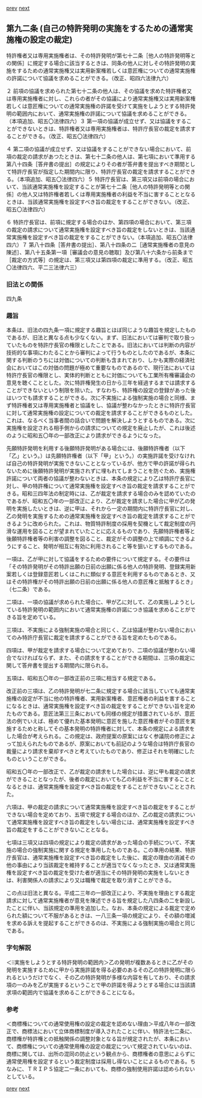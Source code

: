 [prev](/specific/markdowns/特許法/120_Mp-Ch_4-Se_1-At_91_2.md)
[next](/specific/markdowns/特許法/122_Mp-Ch_4-Se_1-At_93.md)
## 第九二条 (自己の特許発明の実施をするための通常実施権の設定の裁定)
特許権者又は専用実施権者は、その特許発明が第七十二条［他人の特許発明等との関係］に規定する場合に該当するときは、同条の他人に対しその特許発明の実施をするための通常実施権又は実用新案権若しくは意匠権についての通常実施権の許諾について協議を求めることができる。（改正、昭四六法律九六）

２ 前項の協議を求められた第七十二条の他人は、その協議を求めた特許権者又は専用実施権者に対し、これらの者がその協議により通常実施権又は実用新案権若しくは意匠権についての通常実施権の許諾を受けて実施をしようとする特許発明の範囲内において、通常実施権の許諾について協議を求めることができる。（本項追加、昭五〇法律四六）３ 第一項の協議が成立せず、又は協議をすることができないときは、特許権者又は専用実施権者は、特許庁長官の裁定を請求することができる。（改正、昭五〇法律四六）

４ 第二項の協議が成立せず、又は協議をすることができない場合において、前項の裁定の請求があつたときは、第七十二条の他人は、第七項において準用する第八十四条［答弁書の提出］の規定によりその者が答弁書を提出すべき期間として特許庁長官が指定した期間内に限り、特許庁長官の裁定を請求することができる。（本項追加、昭五〇法律四六）５ 特許庁長官は、第三項又は前項の場合において、当該通常実施権を設定することが第七十二条［他人の特許発明等との関係］の他人又は特許権者若しくは専用実施権者の利益を不当に害することとなるときは、当該通常実施権を設定すべき旨の裁定をすることができない。（改正、昭五〇法律四六）

６ 特許庁長官は、前項に規定する場合のほか、第四項の場合において、第三項の裁定の請求について通常実施権を設定すべき旨の裁定をしないときは、当該通常実施権を設定すべき旨の裁定をすることができない。（本項追加、昭五〇法律四六）７ 第八十四条［答弁書の提出］、第八十四条の二［通常実施権者の意見の陳述］、第八十五条第一項［審議会の意見の聴取］及び第八十六条から前条まで［裁定の方式等］の規定は、第三項又は第四項の裁定に準用する。（改正、昭五〇法律四六、平二三法律六三）


### 旧法との関係
四九条

### 趣旨
本条は、旧法の四九条一項に規定する趣旨とほぼ同じような趣旨を規定したものであるが、旧法と異なる点も少なくない。まず、旧法においては審判で取り扱っていたものを特許庁長官の権限としたことである。旧法においては判断の内容が技術的な事項にわたることから審判によって行うものとしたのであるが、本条に関する判断のうちには対価についての判断も含まれており、しかも実際の経済社会においてはこの対価の問題が極めて重要なものであるので、現行法においては特許庁長官の権限とし、実体的判断とともに対価についても工業所有権審議会の意見を聴くこととした。次に特許権発生の日から三年を経過するまでは請求することができないという制限を除いた。すなわち、特許権の設定の登録があった後はいつでも請求することができる。次に不実施による強制実施の場合と同様、まず特許権者又は専用実施権者と協議をし、協議が整わなかったときに特許庁長官に対して通常実施権の設定についての裁定を請求することができるものとした。これは、なるべく当事者間の話合いで問題を解決しようとするものである。次に実施権を設定される相手側からの請求についての規定を廃止したが、これは後述のように昭和五〇年の一部改正により請求ができるようになった。

先願特許発明を利用する後願特許発明がある場合には、後願特許権者（以下「乙」という。）は先願特許権者（以下「甲」という。）の実施許諾を受けなければ自己の特許発明が実施できないこととなっているが、他方で甲の許諾が得られないために後願特許発明が実施されずに埋もれてしまうことを防ぐため、実施権許諾について両者の協議が整わないときは、本条の規定により乙は特許庁長官に対し、甲の特許権について通常実施権を設定すべき旨の裁定を請求することができる。昭和三四年法の制定時には、乙が裁定を請求する場合のみを認めていたのであるが、昭和五〇年の一部改正により、乙が裁定を請求した場合に甲が乙の発明を実施したいときは、逆に甲は、それから一定の期間内に特許庁長官に対し、乙の発明を実施するための通常実施権を設定すべき旨の裁定を請求することができるように改められた。これは、物質特許制度の採用を契機として裁定制度の円滑な運用を図ることが望まれていたことに応えるものであり、先願特許権者等と後願特許権者等の利害の調整を図ること、裁定がその調整の上で順調にできるようにすること、発明が相互に有効に利用されること等を狙いとするものである。

一項は、乙が甲に対して協議をするための要件について規定する。その要件は「その特許発明がその特許出願の日前の出願に係る他人の特許発明、登録実用新案若しくは登録意匠若しくはこれに類似する意匠を利用するものであるとき、又はその特許権がその特許出願の日前の出願に係る他人の意匠権と抵触するとき」（七二条）である。

二項は、一項の協議が求められた場合に、甲が乙に対して、乙の実施しようとしている特許発明の範囲内において通常実施権の許諾につき協議を求めることができる旨を定めている。

三項は、不実施による強制実施の場合と同じく、乙は協議が整わない場合においてのみ特許庁長官に裁定を請求することができる旨を定めたものである。

四項は、甲が裁定を請求する場合について定めており、二項の協議が整わない場合でなければならず、また、その請求をすることができる期間は、三項の裁定に関して答弁書を提出する期間内に限られる。

五項は、昭和五〇年の一部改正前の三項に相当する規定である。

改正前の三項は、乙の特許発明が七二条に規定する場合に該当していても通常実施権の設定が不当に他の特許権者、実用新案権者、意匠権者の利益を害することになるときは、通常実施権を設定すべき旨の裁定をすることができない旨を定めたものである。意匠法第三三条においても同様の規定が措置されているが、意匠法の例でいえば、極めて優れた基本発明に意匠を施した意匠権者がその意匠を実施するためと称してその基本発明の特許権者に対して、本条の規定による請求をした場合が考えられる。この規定は、政府提案の原案にはなく参議院の修正によって加えられたものであるが、原案においても前記のような場合は特許庁長官の裁量により請求を棄却すべきと考えていたものであり、修正はそれを明確にしたものということができる。

昭和五〇年の一部改正で、乙が裁定の請求をした場合には、逆に甲も裁定の請求ができることとなったが、後者の裁定においても乙の利益を不当に害することとなるときは、通常実施権を設定すべき旨の裁定をすることができないこととされた。

六項は、甲の裁定の請求について通常実施権を設定すべき旨の裁定をすることができない場合を定めており、五項で規定する場合のほか、乙の裁定の請求について通常実施権を設定すべき旨の裁定をしない場合には、通常実施権を設定すべき旨の裁定をすることができないこととなる。

七項は三項又は四項の規定により裁定の請求があった場合の手続について、不実施の場合の強制実施に関する規定を準用したものである。この準用の結果、特許庁長官は、通常実施権を設定すべき旨の裁定をした後に、裁定の理由の消滅その他の事由により当該裁定を維持することが適当でなくなったとき、又は通常実施権を設定すべき旨の裁定を受けた者が適当にその特許発明の実施をしないときは、利害関係人の請求により又は職権で裁定を取り消すことができる。

この点は旧法と異なる。平成二三年の一部改正により、不実施を理由とする裁定請求に対して通常実施権者が意見を陳述できる旨を規定した八四条の二を新設したことに伴い、当該規定の準用を追加した。なお、本条の規定による裁定で定められた額について不服があるときは、一八三条一項の規定により、その額の増減を求める訴えを提起することができるのは、不実施による強制実施の場合と同じである。


### 字句解説
＜⁝⁝実施をしようとする特許発明の範囲内＞乙の発明が複数あるときに乙がその発明を実施するために甲から実施許諾を得る必要のあるその乙の特許発明に限られるというだけでなく、その乙の特許発明が多様な内容を有しており、その請求項の一のみを乙が実施するということで甲の許諾を得ようとする場合には当該請求項の範囲内で協議を求めることができることになる。


### 参考
＜商標権についての通常使用権の設定の裁定を認めない理由＞平成八年の一部改正で、商標法において立体商標制度が導入されたことに伴い、特許法七二条に、商標権が特許権との抵触関係の調整対象となる旨が規定されたが、本条において、商標権についての通常使用権の設定の裁定について規定されていないのは、商標に関しては、出所の混同の防止という観点から、商標権者の意思によらずに通常使用権を設定するという裁定制度は採用し得ないことによるものである。ちなみに、ＴＲＩＰＳ協定二一条においても、商標の強制使用許諾は認められないとしている。


[prev](/specific/markdowns/特許法/120_Mp-Ch_4-Se_1-At_91_2.md)
[next](/specific/markdowns/特許法/122_Mp-Ch_4-Se_1-At_93.md)